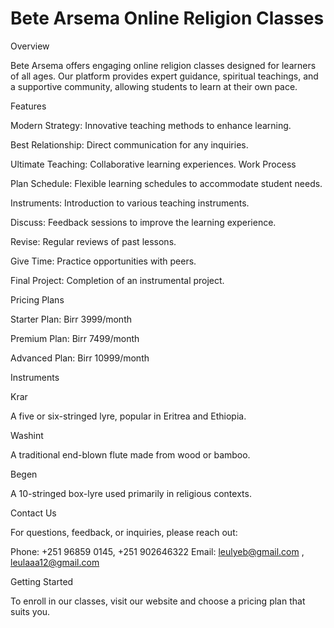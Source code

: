 # Bete Arsema Online Religion Classes

Overview

Bete Arsema offers engaging online religion classes designed for learners of all ages. Our platform provides expert guidance, spiritual teachings, and a supportive community, allowing students to learn at their own pace.

Features

Modern Strategy: Innovative teaching methods to enhance learning.

Best Relationship: Direct communication for any inquiries.

Ultimate Teaching: Collaborative learning experiences.
Work Process

Plan Schedule: Flexible learning schedules to accommodate student needs.

Instruments: Introduction to various teaching instruments.

Discuss: Feedback sessions to improve the learning experience.

Revise: Regular reviews of past lessons.

Give Time: Practice opportunities with peers.

Final Project: Completion of an instrumental project.

Pricing Plans

Starter Plan: Birr 3999/month

Premium Plan: Birr 7499/month

Advanced Plan: Birr 10999/month

Instruments

Krar

A five or six-stringed lyre, popular in Eritrea and Ethiopia.

Washint

A traditional end-blown flute made from wood or bamboo.

Begen

A 10-stringed box-lyre used primarily in religious contexts.

Contact Us

For questions, feedback, or inquiries, please reach out:

Phone: +251 96859 0145, +251 902646322
Email: leulyeb@gmail.com , leulaaa12@gmail.com

Getting Started

To enroll in our classes, visit our website and choose a pricing plan that suits you.
